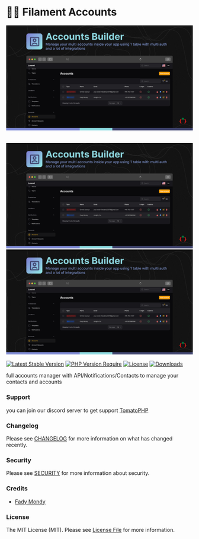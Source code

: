 # 🦸‍♂️ Filament Accounts

[![Screenshot](https://raw.githubusercontent.com/tomatophp/filament-accounts/master/arts/3x1io-tomato-accounts.jpg)](https://raw.githubusercontent.com/tomatophp/filament-accounts/master/arts/3x1io-tomato-accounts.jpg)

\
[![Screenshot](https://raw.githubusercontent.com/tomatophp/filament-accounts/master/arts/3x1io-tomato-accounts.jpg)](https://raw.githubusercontent.com/tomatophp/filament-accounts/master/arts/3x1io-tomato-accounts.jpg)[![Screenshot](https://raw.githubusercontent.com/tomatophp/filament-accounts/master/arts/3x1io-tomato-accounts.jpg)](https://raw.githubusercontent.com/tomatophp/filament-accounts/master/arts/3x1io-tomato-accounts.jpg)

[![Latest Stable Version](https://camo.githubusercontent.com/69d229ea6c1bdccdf7f24932fe838479ac4dd0dc999a47e90903c4814618843e/68747470733a2f2f706f7365722e707567782e6f72672f746f6d61746f7068702f66696c616d656e742d6163636f756e74732f76657273696f6e2e737667)](https://packagist.org/packages/tomatophp/filament-accounts) [![PHP Version Require](https://camo.githubusercontent.com/c42857cdd43b149bce39c9fa7c8d70e6fe77788ccc11c77b9371b11ee0b2ec68/687474703a2f2f706f7365722e707567782e6f72672f746f6d61746f7068702f66696c616d656e742d6163636f756e74732f726571756972652f706870)](https://packagist.org/packages/tomatophp/filament-accounts) [![License](https://camo.githubusercontent.com/08ec7d8112ced2c0d2eb59de815e833c91ff60dda13f9aba9723fbbf037d2363/68747470733a2f2f706f7365722e707567782e6f72672f746f6d61746f7068702f66696c616d656e742d6163636f756e74732f6c6963656e73652e737667)](https://packagist.org/packages/tomatophp/filament-accounts) [![Downloads](https://camo.githubusercontent.com/c7d8da0735bde4f4100cb3f70cb6c39e61b25f1a74e90005db67eb489d656f09/68747470733a2f2f706f7365722e707567782e6f72672f746f6d61746f7068702f66696c616d656e742d6163636f756e74732f642f746f74616c2e737667)](https://packagist.org/packages/tomatophp/filament-accounts)

full accounts manager with API/Notifications/Contacts to manage your contacts and accounts

### Support

you can join our discord server to get support [TomatoPHP](https://discord.gg/Xqmt35Uh)

### Changelog

Please see [CHANGELOG](https://github.com/tomatophp/filament-accounts/blob/master/CHANGELOG.md) for more information on what has changed recently.

### Security

Please see [SECURITY](https://github.com/tomatophp/filament-accounts/blob/master/SECURITY.md) for more information about security.

### Credits

* [Fady Mondy](mailto:info@3x1.io)

### License

The MIT License (MIT). Please see [License File](https://github.com/tomatophp/filament-accounts/blob/master/LICENSE.md) for more information.
